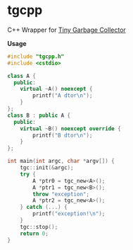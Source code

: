 tgcpp
=====

C++ Wrapper for [Tiny Garbage Collector](https://github.com/orangeduck/tgc)

**Usage**

```cpp
#include "tgcpp.h"
#include <cstdio>

class A {
  public:
    virtual ~A() noexcept {
        printf("A dtor\n");
    }
};
class B : public A {
  public:
    virtual ~B() noexcept override {
        printf("B dtor\n");
    }
};

int main(int argc, char *argv[]) {
    tgc::init(&argc);
    try {
        A *ptr0 = tgc_new<A>();
        A *ptr1 = tgc_new<B>();
        throw "exception";
        A *ptr2 = tgc_new<A>();
    } catch (...) {
        printf("exception!\n");
    }
    tgc::stop();
    return 0;
}
```
